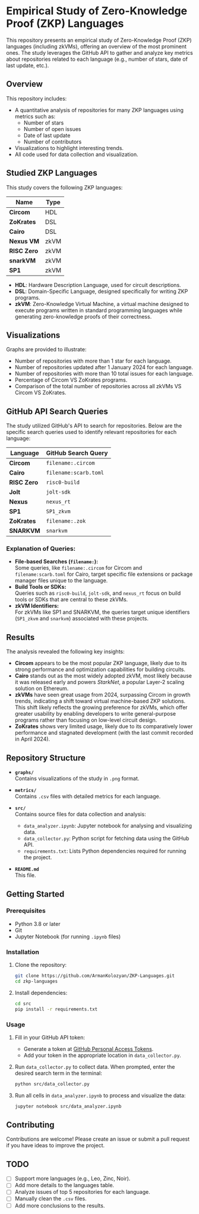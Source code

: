 # Empirical Study of Zero-Knowledge Proof (ZKP) Languages

This repository presents an empirical study of Zero-Knowledge Proof (ZKP) languages (including zkVMs), offering an overview of the most prominent ones. The study leverages the GitHub API to gather and analyze key metrics about repositories related to each language (e.g., number of stars, date of last update, etc.).

## Overview

This repository includes:

- A quantitative analysis of repositories for many ZKP languages using metrics such as:
  - Number of stars
  - Number of open issues
  - Date of last update
  - Number of contributors
- Visualizations to highlight interesting trends.
- All code used for data collection and visualization.

## Studied ZKP Languages

This study covers the following ZKP languages:

| Name          | Type |
| ------------- | ---- |
| **Circom**    | HDL  |
| **ZoKrates**  | DSL  |
| **Cairo**     | DSL  |
| **Nexus VM**  | zkVM |
| **RISC Zero** | zkVM |
| **snarkVM**   | zkVM |
| **SP1**       | zkVM |

- **HDL**: Hardware Description Language, used for circuit descriptions.
- **DSL**: Domain-Specific Language, designed specifically for writing ZKP programs.
- **zkVM**: Zero-Knowledge Virtual Machine, a virtual machine designed to execute programs written in standard programming languages while generating zero-knowledge proofs of their correctness.

## Visualizations

Graphs are provided to illustrate:

- Number of repositories with more than 1 star for each language.
- Number of repositories updated after 1 January 2024 for each language.
- Number of repositories with more than 10 total issues for each language.
- Percentage of Circom VS ZoKrates programs.
- Comparison of the total number of repositories across all zkVMs VS Circom VS ZoKrates.

## GitHub API Search Queries

The study utilized GitHub's API to search for repositories. Below are the specific search queries used to identify relevant repositories for each language:

| Language         | GitHub Search Query              |
|------------------|----------------------------------|
| **Circom**       | `filename:.circom`              |
| **Cairo**        | `filename:scarb.toml`           |
| **RISC Zero**    | `risc0-build`                   |
| **Jolt**         | `jolt-sdk`                      |
| **Nexus**        | `nexus_rt`                      |
| **SP1**          | `SP1_zkvm`                      |
| **ZoKrates**     | `filename:.zok`                 |
| **SNARKVM**      | `snarkvm`                       |

### Explanation of Queries:

- **File-based Searches (`filename:`):**  
  Some queries, like `filename:.circom` for Circom and `filename:scarb.toml` for Cairo, target specific file extensions or package manager files unique to the language.
- **Build Tools or SDKs:**  
  Queries such as `risc0-build`, `jolt-sdk`, and `nexus_rt` focus on build tools or SDKs that are central to these zkVMs.
- **zkVM Identifiers:**  
  For zkVMs like SP1 and SNARKVM, the queries target unique identifiers (`SP1_zkvm` and `snarkvm`) associated with these projects.

## Results

The analysis revealed the following key insights:

- **Circom** appears to be the most popular ZKP language, likely due to its strong performance and optimization capabilities for building circuits.
- **Cairo** stands out as the most widely adopted zkVM, most likely because it was released early and powers *StarkNet*, a popular Layer-2 scaling solution on Ethereum.
- **zkVMs** have seen great usage from 2024, surpassing Circom in growth trends, indicating a shift toward virtual machine-based ZKP solutions. This shift likely reflects the growing preference for zkVMs, which offer greater usability by enabling developers to write general-purpose programs rather than focusing on low-level circuit design.
- **ZoKrates** shows very limited usage, likely due to its comparatively lower performance and stagnated development (with the last commit recorded in April 2024).

## Repository Structure

- **`graphs/`**  
  Contains visualizations of the study in `.png` format.
- **`metrics/`**  
  Contains `.csv` files with detailed metrics for each language.

- **`src/`**  
  Contains source files for data collection and analysis:

  - `data_analyzer.ipynb`: Jupyter notebook for analysing and visualizing data.
  - `data_collector.py`: Python script for fetching data using the GitHub API.
  - `requirements.txt`: Lists Python dependencies required for running the project.

- **`README.md`**  
  This file.

## Getting Started

### Prerequisites

- Python 3.8 or later
- Git
- Jupyter Notebook (for running `.ipynb` files)

### Installation

1. Clone the repository:
   ```bash
   git clone https://github.com/ArmanKolozyan/ZKP-Languages.git
   cd zkp-languages
   ```
2. Install dependencies:
   ```bash
   cd src
   pip install -r requirements.txt
   ```

### Usage

1. Fill in your GitHub API token:

   - Generate a token at [GitHub Personal Access Tokens](https://github.com/settings/tokens).
   - Add your token in the appropriate location in `data_collector.py`.

2. Run `data_collector.py` to collect data. When prompted, enter the desired search term in the terminal:

   ```bash
   python src/data_collector.py
   ```

3. Run all cells in `data_analyzer.ipynb` to process and visualize the data:
   ```bash
   jupyter notebook src/data_analyzer.ipynb
   ```

## Contributing

Contributions are welcome! Please create an issue or submit a pull request if you have ideas to improve the project.

## TODO

- [ ] Support more languages (e.g., Leo, Zinc, Noir).  
- [ ] Add more details to the languages table.  
- [ ] Analyze issues of top 5 repositories for each language.  
- [ ] Manually clean the `.csv` files.  
- [ ] Add more conclusions to the results.  
